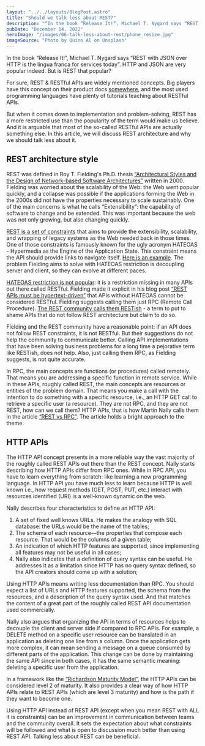 ```yaml
---
layout: "../../layouts/BlogPost.astro"
title: "Should we talk less about REST?"
description: "“In the book “Release It!”, Michael T. Nygard says “REST with JSON over HTTP is the lingua franca for services today”. HTTP and JSON are very popular indeed. But is REST that popular? For sure, REST & RESTful APIs are widely mentioned concepts. Big players have this concept on their product docs somewhere, and the most used programming languages have plenty of tutorials teaching about RESTful APIs. "
pubDate: "December 14, 2022"
heroImage: "/images/06-talk-less-about-rest/phone_resize.jpg"
imageSource: "Photo by Quino Al on Unsplash"
---
```


In the book “Release It!”, Michael T. Nygard says “REST with JSON over HTTP is the lingua franca for services today”. HTTP and JSON are very popular indeed. But is REST that popular?

For sure, REST & RESTful APIs are widely mentioned concepts. Big players have this concept on their product docs <a target="_blank" class="underline" href="https://www.redhat.com/en/topics/api/what-is-a-rest-api">somewhere</a>, and the most used programming languages have plenty of tutorials teaching about RESTful APIs.

But when it comes down to implementation and problem-solving, REST has a more restricted use than the popularity of the term would make us believe. And it is arguable that most of the so-called RESTful APIs are actually something else. In this article, we will discuss REST architecture and why we should talk less about it.

## **REST architecture style**

REST was defined in Roy T. Fielding's Ph.D. thesis <a target="_blank" class="underline" href="https://roy.gbiv.com/pubs/dissertation/top.htm">“Architectural Styles and the Design of Network-based Software Architectures”</a> written in 2000. Fielding was worried about the scalability of the Web: the Web went popular quickly, and a collapse was possible if the applications forming the Web in the 2000s did not have the properties necessary to scale sustainably. One of the main concerns is what he calls “Extensibility”: the capability of software to change and be extended. This was important because the web was not only growing, but also changing quickly.

<a target="_blank" class="underline" href="https://www.redhat.com/en/topics/api/what-is-a-rest-api">REST is a set of constraints</a> that aims to provide the extensibility, scalability, and wrapping of legacy systems as the Web needed back in those times. One of those constraints is famously known for the ugly acronym HATEOAS - Hypermedia as the Engine of the Application State. This constraint means the API should provide links to navigate itself. <a target="_blank" class="underline" href="https://restfulapi.net/hateoas/">Here is an example</a>. The problem Fielding aims to solve with HATEOAS restriction is decoupling server and client, so they can evolve at different paces.

<a target="_blank" class="underline" href="https://apisyouwonthate.com/blog/representing-state-in-rest-and-graphql#hateoas-i-call-on-thee">HATEOAS restriction is not popular</a>: it is a restriction missing in many APIs out there called RESTful. Fielding made it explicit in his blog post <a target="_blank" class="underline" href="https://roy.gbiv.com/untangled/2008/rest-apis-must-be-hypertext-driven">“REST APIs must be hypertext-driven”</a> that APIs without HATEOAS cannot be considered RESTful. Fielding suggests calling them just RPC (Remote Call Procedure). <a target="_blank" class="underline" href="https://apisyouwonthate.com/blog/understanding-rpc-rest-and-graphql">The REST community calls them RESTish</a> - a term to put to shame APIs that do not follow REST architecture but claim to do so.

Fielding and the REST community have a reasonable point: if an API does not follow REST constraints, it is not RESTful. But their suggestions do not help the community to communicate better. Calling API implementations that have been solving business problems for a long time a pejorative term like RESTish, does not help. Also, just calling them RPC, as Fielding suggests, is not quite accurate.

In RPC, the main concepts are functions (or procedures) called remotely. That means you are addressing a specific function in remote service. While in these APIs, roughly called REST, the main concepts are resources or entities of the problem domain. That means you make a call with the intention to do something with a specific resource, i.e., an HTTP GET call to retrieve a specific user (a resource). They are not RPC, and they are not REST, how can we call them? HTTP APIs, that is how Martin Nally calls them in the article <a target="_blank" class="underline" href="https://cloud.google.com/blog/products/application-development/rest-vs-rpc-what-problems-are-you-trying-to-solve-with-your-apis">“REST vs RPC”</a>. The article holds a bright approach to the theme.

## **HTTP APIs**

The HTTP API concept presents in a more reliable way the vast majority of the roughly called REST APIs out there than the REST concept. Nally starts describing how HTTP APIs differ from RPC ones. While in RPC API, you have to learn everything from scratch: like learning a new programming language. In HTTP API you have much less to learn because HTTP is well known i.e., how request methods (GET, POST, PUT, etc.) interact with resources identified (URI) is a well-known dynamic on the web.

Nally describes four characteristics to define an HTTP API:

<ol class="list-decimal">
<li>A set of fixed well knows URLs. He makes the analogy with SQL database: the URLs would be the name of the tables;</li>

<li>The schema of each resource—the properties that compose each resource. That would be the columns of a given table;</li>

<li>An indication of which HTTP features are supported, since implementing all features may not be useful in all cases;</li>

<li>Nally also indicates that a definition of query syntax can be useful. He addresses it as a limitation since HTTP has no query syntax defined, so the API creators should come up with a solution;</li> 
</ol>

Using HTTP APIs means writing less documentation than RPC. You should expect a list of URLs and HTTP features supported, the schema from the resources, and a description of the query syntax used. And that matches the content of a great part of the roughly called REST API documentation used commercially.

Nally also argues that organizing the API in terms of resources helps to decouple the client and server side if compared to RPC APIs. For example, a DELETE method on a specific user resource can be translated in an application as deleting one line from a column. Once the application gets more complex, it can mean sending a message on a queue consumed by different parts of the application. This change can be done by maintaining the same API since in both cases, it has the same semantic meaning: deleting a specific user from the application.

In a framework like the <a target="_blank" class="underline" href="https://martinfowler.com/articles/richardsonMaturityModel.html">“Richardson Maturity Model”</a>, the HTTP APIs can be considered level 2 of maturity. It also provides a clear way of how HTTP APIs relate to REST APIs (which are level 3 maturity) and how is the path if they want to become one.

Using HTTP API instead of REST API (except when you mean REST with ALL it is constraints) can be an improvement in communication between teams and the community overall. It sets the expectation about what constraints will be followed and what is open to discussion much better than using REST API. Talking less about REST can be beneficial.
